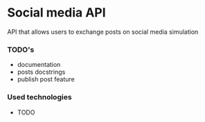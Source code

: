 # Social media API
API that allows users to exchange posts on
social media simulation

### TODO's
- documentation
- posts docstrings
- publish post feature

### Used technologies
- TODO